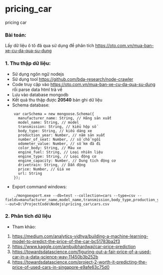 # pricing_car
pricing car

### Bài toán:
Lấy dữ liệu ô tô đã qua sử dụng để phân tích https://oto.com.vn/mua-ban-xe-cu-da-qua-su-dung

### 1. Thu thập dữ liệu:
* Sử dụng ngôn ngữ nodejs
* Sử dụng tool https://github.com/bda-research/node-crawler
* Code truy cập vào https://oto.com.vn/mua-ban-xe-cu-da-qua-su-dung rồi parse data html trả về
* Lưu vào database mongodb
* Kết quả thu thập được **20540** bản ghi dữ liệu
* Schema database:
```nodejs	
	var carSchema = new mongoose.Schema({
	  manufacturer_name: String, // Hãng sản xuất
	  model_name: String, // model
	  transmission: String, // kiểu hộp số
	  body_type: String, // kiểu dáng xe
	  production_year: Number, // năm sản xuất
	  number_of_seat: Number, // số chỗ ngồi
	  odometer_value: Number, // số km đã đi
	  color_body: String, // Màu xe
	  engine_fuel: String, // Loại nhiên liệu
	  engine_type: String, // Loại động cơ
	  engine_capacity: Number, // Dung tích động cơ
	  drivetrain: String, // Dẫn động
	  price: Number, // Giá xe
	  url: String
	});
```
* Export command windows: 
```	
	./mongoexport.exe --db=test --collection=cars --type=csv --fields=manufacturer_name,model_name,transmission,body_type,production_year,number_of_seat,odometer_value,color_body,engine_fuel,engine_type,engine_capacity,drivetrain,price,url --out=D:\ProjectCode\Nodejs\pricing_car\cars.csv
```
### 2. Phân tích dữ liệu
* Tham khảo:
1. https://medium.com/analytics-vidhya/building-a-machine-learning-model-to-predict-the-price-of-the-car-bc51783ba2f3
2. https://www.kaggle.com/ambujbhardwaj/car-price-prediction
3. https://towardsdatascience.com/figuring-out-a-fair-price-of-a-used-car-in-a-data-science-way-11450b3b252b
4. https://towardsdatascience.com/project-2-worth-it-predicting-the-price-of-used-cars-in-singapore-e9afe63c75d0